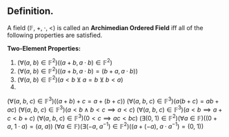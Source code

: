 
## Definition.

A field $(\mathbb{F},\;+,\;\cdot,\;<)$ is called an **Archimedian Ordered Field** iff all of the following properties are satisfied.

**Two-Element Properties:**
1. $(\forall(a,\;b)\in\mathbb{F}^{2})((a+b,a\cdot b)\in\mathbb{F}^{2})$
2. $(\forall(a,\;b)\in\mathbb{F}^{2})((a+b,a\cdot b)=(b+a,a\cdot b))$
3. $(\forall(a,\;b)\in\mathbb{F}^{2})(a<b\;\veebar\;a=b\;\veebar\;b<a)$
4. 
$(\forall(a,\;b,\;c)\in\mathbb{F}^{3})((a+b)+c=a+(b+c))$
$(\forall(a,\;b,\;c)\in\mathbb{F}^{3})(a(b+c)=ab+ac)$
$(\forall(a,\;b,\;c)\in\mathbb{F}^{3})(a<b\;\wedge\;b<c\implies a<c)$
$(\forall(a,\;b,\;c)\in\mathbb{F}^{3})(a<b\implies a+c<b+c)$
$(\forall(a,\;b,\;c)\in\mathbb{F}^{3})(0<c\implies ac<bc)$
$(\exists(0,\;1)\in\mathbb{F}^{2})(\forall a\in\mathbb{F})((0+a,\;1\cdot a)=(a,\;a))$
$(\forall a\in\mathbb{F})(\exists(-a,\;a^{-1})\in\mathbb{F}^{2})((a+(-a),\;a\cdot a^{-1})=(0,\;1))$
 
